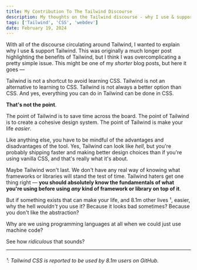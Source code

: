 ```yaml
---
title: My Contribution To The Tailwind Discourse
description: My thoughts on the Tailwind discourse - why I use & support Tailwind
tags: ['Tailwind', 'CSS', 'webdev']
date: February 19, 2024
---
```


With all of the discourse circulating around Tailwind, I wanted to explain why I use & support Tailwind. This was originally a much longer post highlighting the benefits of Tailwind, but I think I was overcomplicating a pretty simple issue. This might be one of my *shorter* blog posts, but here it goes &mdash; 

Tailwind is not a shortcut to avoid learning CSS. Tailwind is not an alternative to learning to CSS. Tailwind is not always a better option than CSS. And yes, everything you can do in Tailwind can be done in CSS.

**That's not the point**. 

The point of Tailwind is to save time across the board. The point of Tailwind is to create a cohesive design system. The point of Tailwind is make your life *easier*. 

Like anything else, you have to be mindful of the advantages and disadvantages of the tool. 
Yes, Tailwind can look like *hell*, but you're probably shipping faster and making better design choices than if you're using vanilla CSS, and that's really what it's about. 

Maybe Tailwind won't last. We don't have any real way of knowing what frameworks or libraries will stand the test of time. Tailwind haters get one thing right &mdash; **you should absolutely know the fundamentals of what you're using before using *any* kind of framework or library on top of it**. 

But if something exists that can make your life, and 8.1m other lives ¹, easier, why the hell *wouldn't* you use it? Because it looks bad sometimes? Because you don't like the abstraction? 

Why are we using programming languages at all when we could just use machine code? 

See how *ridiculous* that sounds? 

---

###### ¹: Tailwind CSS is reported to be used by 8.1m users on GitHub. 